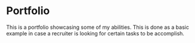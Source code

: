 # Portfolio

This is a portfolio showcasing some of my abilities. This is done as a basic example in case a recruiter is looking for certain tasks to be accomplish. 
